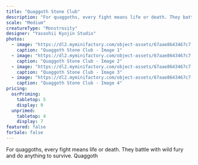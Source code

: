 ```yaml
---
title: "Quaggoth Stone Club"
description: "For quaggoths, every fight means life or death. They battle with wild fury and do anything to survive. Quaggoth"
scale: "Medium"
creatureType: "Monstrosity"
designer: "Yasashii Kyojin Studio"
photos:
  - image: "https://dl2.myminifactory.com/object-assets/67aae8643467c7.39922848/images/720X720-Quaggoth_03_PS.jpg"
    caption: "Quaggoth Stone Club - Image 1"
  - image: "https://dl2.myminifactory.com/object-assets/67aae8643467c7.39922848/images/720X720-Quaggoth_03_SCALE.jpg"
    caption: "Quaggoth Stone Club - Image 2"
  - image: "https://dl2.myminifactory.com/object-assets/67aae8643467c7.39922848/images/720X720-Quaggoth_03_C.jpg"
    caption: "Quaggoth Stone Club - Image 3"
  - image: "https://dl2.myminifactory.com/object-assets/67aae8643467c7.39922848/images/720X720-Quaggoth_03_B.jpg"
    caption: "Quaggoth Stone Club - Image 4"
pricing:
  osrPriming:
    tabletop: 5
    display: 9
  unprimed:
    tabletop: 4
    display: 7
featured: false
forSale: false
---
```


For quaggoths, every fight means life or death. They battle with wild fury and do anything to survive. Quaggoth